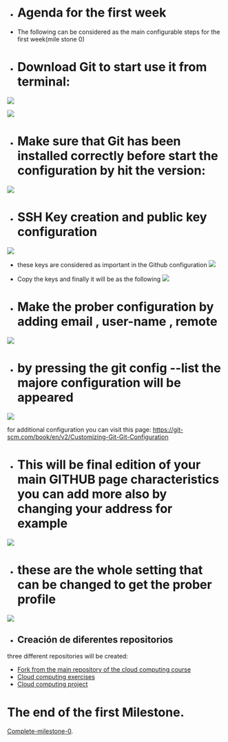 
+ # Agenda for the first week
+ The following can be considered as the main configurable steps for the first week(mile stone 0)

+ # Download Git to start use it from terminal:
![](https://github.com/khawla-banydomi/CC-exercises-repo/blob/main/screenshot/Screenshot%20from%202020-10-16%2012-41-03.png)

![](https://github.com/khawla-banydomi/CC-exercises-repo/blob/main/screenshot/Screenshot%20from%202020-10-16%2012-41-24.png)

+ # Make sure that Git has been installed correctly before start the configuration by hit the version:
![](https://github.com/khawla-banydomi/CC-exercises-repo/blob/main/screenshot/Screenshot%20from%202020-10-16%2012-46-27.png)

+ # SSH Key creation and public key configuration
![](https://github.com/khawla-banydomi/CC-exercises-repo/blob/main/screenshot/Screenshot%20from%202020-10-16%2012-51-46.png)
+ these keys are considered as important in the Github configuration
![](https://github.com/khawla-banydomi/CC-exercises-repo/blob/main/screenshot/Screenshot%20from%202020-10-16%2012-52-54.png)
+ Copy the keys and finally it will be as the following
![](https://github.com/khawla-banydomi/CC-exercises-repo/blob/main/screenshot/Screenshot%20from%202020-10-16%2012-53-07.png)

+ # Make the prober configuration by adding email , user-name , remote
![](https://github.com/khawla-banydomi/CC-exercises-repo/blob/main/screenshot/Screenshot%20from%202020-10-16%2013-15-30.png)
+ # by pressing the git config --list the majore configuration will be appeared
![](https://github.com/khawla-banydomi/CC-exercises-repo/blob/main/screenshot/Screenshot%20from%202020-10-16%2013-16-10.png)

for additional configuration you can visit this page:
https://git-scm.com/book/en/v2/Customizing-Git-Git-Configuration

+ # This will be final edition of your main GITHUB page characteristics you can add more also by changing your address for example

![](https://github.com/khawla-banydomi/CC-exercises-repo/blob/main/screenshot/Screenshot%20from%202020-10-16%2013-17-47.png)

+ # these are the whole setting that can be changed to get the prober profile
![](https://github.com/khawla-banydomi/CC-exercises-repo/blob/main/screenshot/Screenshot%20from%202020-10-16%2013-18-31.png)


+ ## Creación de diferentes repositorios

three different repositories will be created:

- [Fork from the main repository of the cloud computing course ](https://github.com/khawla-banydomi/CC-20-21)
- [Cloud computing exercises](https://github.com/khawla-banydomi/CC-exercises-repo)
- [Cloud computing project](https://github.com/khawla-banydomi/CC-OnlineShopping-application)


# The end of the first Milestone.
   [Complete-milestone-0](https://github.com/khawla-banydomi/CC-OnlineShopping-application/milestones).
